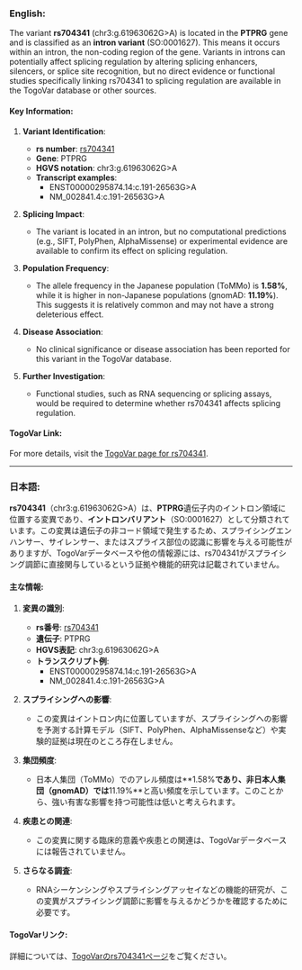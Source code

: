 ### English:
The variant **rs704341** (chr3:g.61963062G>A) is located in the **PTPRG** gene and is classified as an **intron variant** (SO:0001627). This means it occurs within an intron, the non-coding region of the gene. Variants in introns can potentially affect splicing regulation by altering splicing enhancers, silencers, or splice site recognition, but no direct evidence or functional studies specifically linking rs704341 to splicing regulation are available in the TogoVar database or other sources.

#### Key Information:
1. **Variant Identification**:
   - **rs number**: [rs704341](https://identifiers.org/dbsnp/rs704341)
   - **Gene**: PTPRG
   - **HGVS notation**: chr3:g.61963062G>A
   - **Transcript examples**:
     - ENST00000295874.14:c.191-26563G>A
     - NM_002841.4:c.191-26563G>A

2. **Splicing Impact**:
   - The variant is located in an intron, but no computational predictions (e.g., SIFT, PolyPhen, AlphaMissense) or experimental evidence are available to confirm its effect on splicing regulation.

3. **Population Frequency**:
   - The allele frequency in the Japanese population (ToMMo) is **1.58%**, while it is higher in non-Japanese populations (gnomAD: **11.19%**). This suggests it is relatively common and may not have a strong deleterious effect.

4. **Disease Association**:
   - No clinical significance or disease association has been reported for this variant in the TogoVar database.

5. **Further Investigation**:
   - Functional studies, such as RNA sequencing or splicing assays, would be required to determine whether rs704341 affects splicing regulation.

#### TogoVar Link:
For more details, visit the [TogoVar page for rs704341](https://togovar.org/variant/tgv12747289).

---

### 日本語:
**rs704341**（chr3:g.61963062G>A）は、**PTPRG**遺伝子内のイントロン領域に位置する変異であり、**イントロンバリアント**（SO:0001627）として分類されています。この変異は遺伝子の非コード領域で発生するため、スプライシングエンハンサー、サイレンサー、またはスプライス部位の認識に影響を与える可能性がありますが、TogoVarデータベースや他の情報源には、rs704341がスプライシング調節に直接関与しているという証拠や機能的研究は記載されていません。

#### 主な情報:
1. **変異の識別**:
   - **rs番号**: [rs704341](https://identifiers.org/dbsnp/rs704341)
   - **遺伝子**: PTPRG
   - **HGVS表記**: chr3:g.61963062G>A
   - **トランスクリプト例**:
     - ENST00000295874.14:c.191-26563G>A
     - NM_002841.4:c.191-26563G>A

2. **スプライシングへの影響**:
   - この変異はイントロン内に位置していますが、スプライシングへの影響を予測する計算モデル（SIFT、PolyPhen、AlphaMissenseなど）や実験的証拠は現在のところ存在しません。

3. **集団頻度**:
   - 日本人集団（ToMMo）でのアレル頻度は**1.58%**であり、非日本人集団（gnomAD）では**11.19%**と高い頻度を示しています。このことから、強い有害な影響を持つ可能性は低いと考えられます。

4. **疾患との関連**:
   - この変異に関する臨床的意義や疾患との関連は、TogoVarデータベースには報告されていません。

5. **さらなる調査**:
   - RNAシーケンシングやスプライシングアッセイなどの機能的研究が、この変異がスプライシング調節に影響を与えるかどうかを確認するために必要です。

#### TogoVarリンク:
詳細については、[TogoVarのrs704341ページ](https://togovar.org/variant/tgv12747289)をご覧ください。